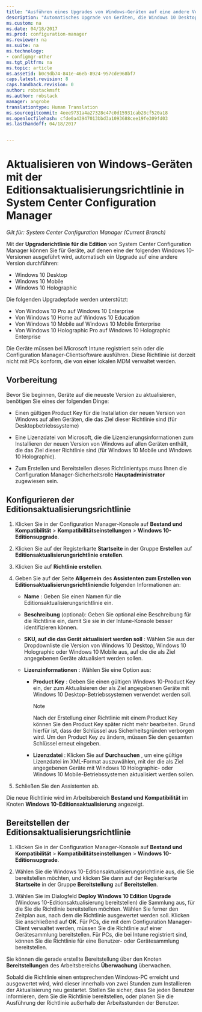 ```yaml
---
title: "Ausführen eines Upgrades von Windows-Geräten auf eine andere Version mit Configuration Manager | Microsoft-Dokumentation"
description: "Automatisches Upgrade von Geräten, die Windows 10 Desktop, Windows 10 Mobile, oder Windows 10 Holographic ausführen, auf eine andere Edition mit Configuration Manager."
ms.custom: na
ms.date: 04/18/2017
ms.prod: configuration-manager
ms.reviewer: na
ms.suite: na
ms.technology:
- configmgr-other
ms.tgt_pltfrm: na
ms.topic: article
ms.assetid: b0c9db74-841e-46eb-8924-957cde968bf7
caps.latest.revision: 8
caps.handback.revision: 0
author: robstackmsft
ms.author: robstack
manager: angrobe
translationtype: Human Translation
ms.sourcegitcommit: 4eee9731a4a27328c47c0d15931cab28cf520a18
ms.openlocfilehash: cfde0a43947013bbd3a1093688cee19fe309fd03
ms.lasthandoff: 04/18/2017


---
```


# <a name="upgrade-windows-devices-with-the-edition-upgrade-policy-in-system-center-configuration-manager"></a>Aktualisieren von Windows-Geräten mit der Editionsaktualisierungsrichtlinie in System Center Configuration Manager

*Gilt für: System Center Configuration Manager (Current Branch)*


Mit der **Upgraderichtlinie für die Edition** von System Center Configuration Manager können Sie für Geräte, auf denen eine der folgenden Windows 10-Versionen ausgeführt wird, automatisch ein Upgrade auf eine andere Version durchführen:

- Windows 10 Desktop
- Windows 10 Mobile
- Windows 10 Holographic

Die folgenden Upgradepfade werden unterstützt:

- Von Windows 10 Pro auf Windows 10 Enterprise
- Von Windows 10 Home auf Windows 10 Education
- Von Windows 10 Mobile auf Windows 10 Mobile Enterprise
- Von Windows 10 Holographic Pro auf Windows 10 Holographic Enterprise

Die Geräte müssen bei Microsoft Intune registriert sein oder die Configuration Manager-Clientsoftware ausführen. Diese Richtlinie ist derzeit nicht mit PCs konform, die von einer lokalen MDM verwaltet werden.

## <a name="before-you-start"></a>Vorbereitung  
 Bevor Sie beginnen, Geräte auf die neueste Version zu aktualisieren, benötigen Sie eines der folgenden Dinge:  

-   Einen gültigen Product Key für die Installation der neuen Version von Windows auf allen Geräten, die das Ziel dieser Richtlinie sind (für Desktopbetriebssysteme)  

-   Eine Lizenzdatei von Microsoft, die die Lizenzierungsinformationen zum Installieren der neuen Version von Windows auf allen Geräten enthält, die das Ziel dieser Richtlinie sind (für Windows 10 Mobile und Windows 10 Holographic).

- Zum Erstellen und Bereitstellen dieses Richtlinientyps muss Ihnen die Configuration Manager-Sicherheitsrolle **Hauptadministrator** zugewiesen sein.

## <a name="configure-the-edition-upgrade-policy"></a>Konfigurieren der Editionsaktualisierungsrichtlinie  

1.  Klicken Sie in der Configuration Manager-Konsole auf **Bestand und Kompatibilität** > **Kompatibilitätseinstellungen** > **Windows 10-Editionsupgrade**.  

3.  Klicken Sie auf der Registerkarte **Startseite** in der Gruppe **Erstellen** auf **Editionsaktualisierungsrichtlinie erstellen**.  

4.  Klicken Sie auf **Richtlinie erstellen**.  

5.  Geben Sie auf der Seite **Allgemein** des **Assistenten zum Erstellen von Editionsaktualisierungsrichtlinien**die folgenden Informationen an:  

    -   **Name** : Geben Sie einen Namen für die Editionsaktualisierungsrichtlinie ein.  

    -   **Beschreibung** (optional): Geben Sie optional eine Beschreibung für die Richtlinie ein, damit Sie sie in der Intune-Konsole besser identifizieren können.  

    -   **SKU, auf die das Gerät aktualisiert werden soll** : Wählen Sie aus der Dropdownliste die Version von Windows 10 Desktop, Windows 10 Holographic oder Windows 10 Mobile aus, auf die die als Ziel angegebenen Geräte aktualisiert werden sollen.  

    -   **Lizenzinformationen** : Wählen Sie eine Option aus:  

        -   **Product Key** : Geben Sie einen gültigen Windows 10-Product Key ein, der zum Aktualisieren der als Ziel angegebenen Geräte mit Windows 10 Desktop-Betriebssystemen verwendet werden soll.  

            > [!NOTE]  
            >  Nach der Erstellung einer Richtlinie mit einem Product Key können Sie den Product Key später nicht mehr bearbeiten. Grund hierfür ist, dass der Schlüssel aus Sicherheitsgründen verborgen wird. Um den Product Key zu ändern, müssen Sie den gesamten Schlüssel erneut eingeben.  

        -   **Lizenzdatei** : Klicken Sie auf **Durchsuchen** , um eine gültige Lizenzdatei im XML-Format auszuwählen, mit der die als Ziel angegebenen Geräte mit Windows 10 Holographic- oder Windows 10 Mobile-Betriebssystemen aktualisiert werden sollen.  

6.  Schließen Sie den Assistenten ab.  

Die neue Richtlinie wird im Arbeitsbereich **Bestand und Kompatibilität** im Knoten **Windows 10-Editionsaktualisierung** angezeigt.  

## <a name="deploy-the-edition-upgrade-policy"></a>Bereitstellen der Editionsaktualisierungsrichtlinie  

1.  Klicken Sie in der Configuration Manager-Konsole auf **Bestand und Kompatibilität** > **Kompatibilitätseinstellungen** > **Windows 10-Editionsupgrade**.  

3.  Wählen Sie die Windows 10-Editionsaktualisierungsrichtlinie aus, die Sie bereitstellen möchten, und klicken Sie dann auf der Registerkarte **Startseite** in der Gruppe **Bereitstellung** auf **Bereitstellen**.  

4.  Wählen Sie im Dialogfeld **Deploy Windows 10 Edition Upgrade** (Windows 10-Editionsaktualisierung bereitstellen) die Sammlung aus, für die Sie die Richtlinie bereitstellen möchten. Wählen Sie ferner den Zeitplan aus, nach dem die Richtlinie ausgewertet werden soll. Klicken Sie anschließend auf **OK**. Für PCs, die mit dem Configuration Manager-Client verwaltet werden, müssen Sie die Richtlinie auf einer Gerätesammlung bereitstellen. Für PCs, die bei Intune registriert sind, können Sie die Richtlinie für eine Benutzer- oder Gerätesammlung bereitstellen. 

Sie können die gerade erstellte Bereitstellung über den Knoten **Bereitstellungen** des Arbeitsbereichs **Überwachung** überwachen.  

 Sobald die Richtlinie einen entsprechenden Windows-PC erreicht und ausgewertet wird, wird dieser innerhalb von zwei Stunden zum Installieren der Aktualisierung neu gestartet. Stellen Sie sicher, dass Sie jeden Benutzer informieren, dem Sie die Richtlinie bereitstellen, oder planen Sie die Ausführung der Richtlinie außerhalb der Arbeitsstunden der Benutzer.


